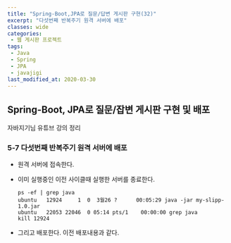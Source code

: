 ```yaml
---
title: "Spring-Boot,JPA로 질문/답변 게시판 구현(32)"
excerpt: "다섯번째 반복주기 원격 서버에 배포"
classes: wide
categories:
 - 웹 게시판 프로젝트
tags:
 - Java
 - Spring
 - JPA
 - javajigi
last_modified_at: 2020-03-30
---
```




## Spring-Boot, JPA로 질문/잡변 게시판 구현 및 배포

자바지기님 유튜브 강의 정리

### 5-7 다섯번째 반복주기 원격 서버에 배포

* 원격 서버에 접속한다.

* 이미 실행중인 이전 사이클때 실행한 서버를 종료한다.

  ```shell
  ps -ef | grep java
  ubuntu   12924     1  0  3월26 ?      00:05:29 java -jar my-slipp-1.0.jar
  ubuntu   22053 22046  0 05:14 pts/1    00:00:00 grep java
  kill 12924
  ```

* 그리고 배포한다. 이전 배포내용과 같다.